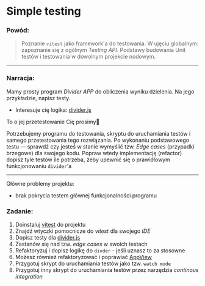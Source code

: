 # Simple testing

### Powód:

> Poznanie `vitest` jako framework'a do testowania. W ujęciu globalnym: zapoznanie się z ogólnym _Testing API_. Podstawy budowania Unit testów i testowania w dowolnym projekcie nodowym. 

---

### Narracja:

Mamy prosty program _Divider APP_ do obliczenia wyniku dzielenia. Na jego przykładzie, napisz testy. 
- Interesuje cię logika: [divider.js](./src/app/divider.js)

To o jej przetestowanie Cię prosimy🙏 

Potrzebujemy programu do testowania, skryptu do uruchamiania testów i samego przetestowania tego rozwiązania. 
Po wykonaniu podstawowego testu — sprawdź czy jesteś w stanie wymyślić tzw. _Edge cases_ (przypadki brzegowe) dla swojego kodu.
Popraw wtedy implementację (refactor) dopisz tyle testów ile potrzeba, żeby upewnić się o prawidłowym funkcjonowaniu `divider`'a

---

Główne problemy projektu:
 - brak pokrycia testem głównej funkcjonalności programu 

### Zadanie:

1. Doinstaluj [vitest](https://vitest.dev/) do projektu
2. Znajdź wtyczki pomocnicze do _vitest_ dla swojego _IDE_
3. Dopisz testy dla [divider.js](./src/app/divider.js)
4. Zastanów się nad tzw. _edge cases_ w swoich testach
5. Refaktoryzuj i dopisz logikę do `divder` - jeśli uznasz to za stosowne
6. Możesz również refaktoryzować i poprawiać [AppView](./src/app/app.view.js)
7. Przygotuj skrypt do uruchamiania testów jako tzw. `watch mode`
8. Przygotuj inny skrypt do uruchamiania testów przez narzędzia _continous integration_


